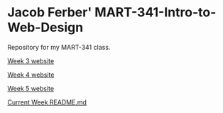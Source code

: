 # Jacob Ferber' MART-341-Intro-to-Web-Design
Repository for my MART-341 class.

[Week 3 website](/assignment-3/index.html)

[Week 4 website](/assignment-4/index.html)

[Week 5 website](/assignment-5/index.html)

[Current Week README.md](/assignment-5/README.md)